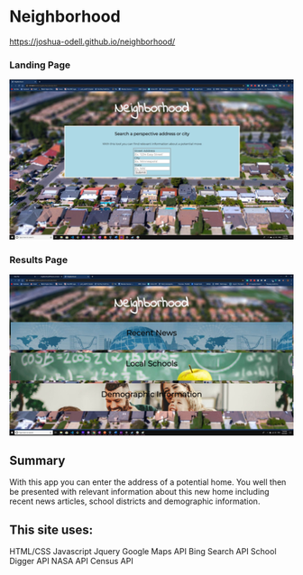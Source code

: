# Neighborhood 

https://joshua-odell.github.io/neighborhood/


### Landing Page
![Landing page screenshot](https://github.com/Joshua-Odell/neighborhood/blob/master/Pictures/screenshot.jpg)

### Results Page
![results screen](https://github.com/Joshua-Odell/neighborhood/blob/master/Pictures/screenshot2.jpg)

## Summary
With this app you can enter the address of a potential home. You well then be presented with relevant information about this new home
including recent news articles, school districts and demographic information.

## This site uses:
HTML/CSS
Javascript
Jquery
Google Maps API
Bing Search API
School Digger API
NASA API
Census API
